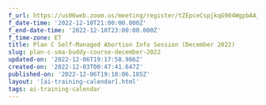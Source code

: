 ```yaml
---
f_url: https://us06web.zoom.us/meeting/register/tZEpceCspjkqG904WgpbAAj-3BFiwkYux3KM
f_date-time: '2022-12-10T21:00:00.000Z'
f_end-date-time: '2022-12-10T23:00:00.000Z'
f_time-zone: ET
title: Plan C Self-Managed Abortion Info Session (December 2022)
slug: plan-c-sma-buddy-course-december-2022
updated-on: '2022-12-06T19:17:58.986Z'
created-on: '2022-12-03T00:47:41.647Z'
published-on: '2022-12-06T19:18:06.185Z'
layout: '[ai-training-calendar].html'
tags: ai-training-calendar
---
```



